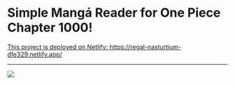 # Simple Mangá Reader for One Piece Chapter 1000!

<a href="https://regal-nasturtium-dfe329.netlify.app/" target="_blank">
This project is deployed on Netlify: https://regal-nasturtium-dfe329.netlify.app/
</a>
<hr/>
<img src="./public/app.gif">
